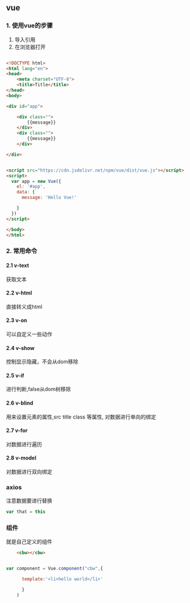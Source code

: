 ## vue
### 1. 使用vue的步骤
1. 导入引用
2. 在浏览器打开

```html

<!DOCTYPE html>
<html lang="en">
<head>
    <meta charset="UTF-8">
    <title>Title</title>
</head>
<body>

<div id="app">

    <div class="">
        {{message}}
    </div>
    <div class="">
        {{message}}
    </div>

</div>


<script src="https://cdn.jsdelivr.net/npm/vue/dist/vue.js"></script>
<script>
  var app = new Vue({
    el: '#app',
    data: {
      message: 'Hello Vue!'

    }
  })
</script>

</body>
</html>

```

### 2. 常用命令

#### 2.1 v-text
获取文本
#### 2.2 v-html
直接转义成html
#### 2.3 v-on
可以自定义一些动作
#### 2.4 v-show
控制显示隐藏，不会从dom移除
#### 2.5 v-if
进行判断,false从dom树移除
#### 2.6 v-blind

用来设置元素的属性,src title  class 等属性,
对数据进行单向的绑定

#### 2.7 v-for 
对数据进行遍历
#### 2.8 v-model 
对数据进行双向绑定

### axios 

注意数据要进行替换

```javascript
var that = this
```



### 组件

就是自己定义的组件

```html
    <cbw></cbw>

```


```javascript

var component = Vue.component("cbw",{

      template:'<li>hello world</li>'

      }
    )

```





